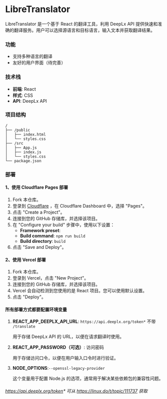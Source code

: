 
# LibreTranslator

LibreTranslator 是一个基于 React 的翻译工具，利用 DeepLx API 提供快速和准确的翻译服务。用户可以选择源语言和目标语言，输入文本并获取翻译结果。

### 功能

- 支持多种语言的翻译
- 友好的用户界面（待完善）

### 技术栈

- **前端**: React
- **样式**: CSS
- **API**: DeepLx API

### 项目结构

```
/
├── /public
│   ├── index.html
│   └── styles.css
├── /src
│   ├── App.js
│   ├── index.js
│   └── styles.css
└── package.json
```



### 部署

#### 1、使用 Cloudflare Pages 部署

1. Fork 本仓库。
2. 登录到 [Cloudflare](https://www.cloudflare.com/) ，在 Cloudflare Dashboard 中，选择 "Pages"。
3. 点击 "Create a Project"。
4. 连接到您的 GitHub 存储库，并选择该项目。
5. 在 "Configure your build" 步骤中，使用以下设置：
   - **Framework preset**: 
   - **Build command**: `npm run build`
   - **Build directory**: `build`
6. 点击 "Save and Deploy"。

#### 2、使用 Vercel 部署

1. Fork 本仓库。
2. 登录到 Vercel，点击 "New Project"。
3. 连接到您的 GitHub 存储库，并选择该项目。
4. Vercel 会自动检测到您使用的是 React 项目。您可以使用默认设置。
5. 点击 "Deploy"。

#### 所有部署方式都要配置环境变量

1. **REACT_APP_DEEPLX_API_URL**: `https://api.deeplx.org/token*`  不带 `/translate`

   用于存储 DeepLx API 的 URL，以便在请求翻译时使用。

2. **REACT_APP_PASSWORD（可选）**: 访问密码

   用于存储访问口令，以便在用户输入口令时进行验证。

3. **NODE_OPTIONS**:`--openssl-legacy-provider`   

   这个变量用于配置 Node.js 的选项，通常用于解决某些依赖包的兼容性问题。

###### https://api.deeplx.org/token* 可从 https://linux.do/t/topic/111737 获取

